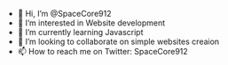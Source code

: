 - 👋 Hi, I’m @SpaceCore912
- 👀 I’m interested in Website development
- 🌱 I’m currently learning Javascript
- 💞️ I’m looking to collaborate on simple websites creaion
- 📫 How to reach me on Twitter: SpaceCore912

<!---
SpaceCore912/SpaceCore912 is a ✨ special ✨ repository because its `README.md` (this file) appears on your GitHub profile.
You can click the Preview link to take a look at your changes.
--->
